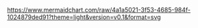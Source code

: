 https://www.mermaidchart.com/raw/4a1a5021-3f53-4685-984f-1024879ded91?theme=light&version=v0.1&format=svg
